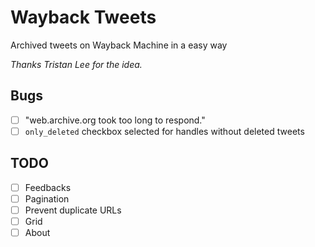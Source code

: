 # Wayback Tweets

Archived tweets on Wayback Machine in a easy way

*Thanks Tristan Lee for the idea.*

## Bugs

- [ ] "web.archive.org took too long to respond."
- [ ] `only_deleted` checkbox selected for handles without deleted tweets

## TODO

- [ ] Feedbacks
- [ ] Pagination
- [ ] Prevent duplicate URLs
- [ ] Grid
- [ ] About